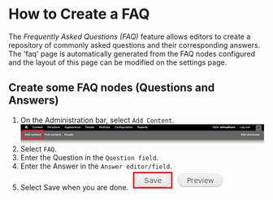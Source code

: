 # How to Create a FAQ
The *Frequently Asked Questions (FAQ)* feature allows editors to create a repository of commonly asked questions and their corresponding answers. The 'faq' page is automatically generated from the FAQ nodes configured and the layout of this page can be modified on the settings page.

## Create some FAQ nodes (Questions and Answers)
1. On the Administration bar, select `Add Content`. ![Add Content Highlighted](/images/ambac.png)
2. Select `FAQ`.
3. Enter the Question in the `Question field`.
4. Enter the Answer in the `Answer editor/field`.
5. Select Save when you are done. ![Image of Save Button](/images/save.png)

